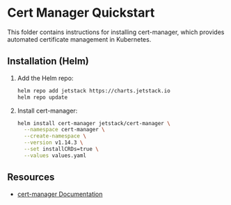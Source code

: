 # Cert Manager Quickstart

This folder contains instructions for installing cert-manager, which provides automated certificate management in Kubernetes.

## Installation (Helm)

1. Add the Helm repo:

   ```sh
   helm repo add jetstack https://charts.jetstack.io
   helm repo update
   ```

2. Install cert-manager:

   ```sh
   helm install cert-manager jetstack/cert-manager \
     --namespace cert-manager \
     --create-namespace \
     --version v1.14.3 \
     --set installCRDs=true \
     --values values.yaml
   ```

## Resources

- [cert-manager Documentation](https://cert-manager.io/docs/)
